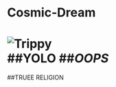 # Cosmic-Dream
![Trippy](https://s-media-cache-ak0.pinimg.com/236x/56/ac/74/56ac740ff6f3f36cc79b775ff6b5182a.jpg)  
##**YOLO**
##_OOPS_
=======
##TRUEE RELIGION
